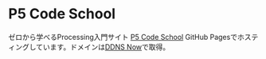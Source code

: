 # P5 Code School

ゼロから学べるProcessing入門サイト
[P5 Code School](http://c0de.f5.si)
GitHub Pagesでホスティングしています。ドメインは[DDNS Now](https://f5.si)で取得。
